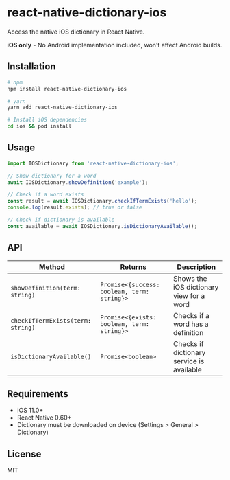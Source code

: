 # react-native-dictionary-ios

Access the native iOS dictionary in React Native.

**iOS only** - No Android implementation included, won't affect Android builds.

## Installation

```bash
# npm
npm install react-native-dictionary-ios

# yarn
yarn add react-native-dictionary-ios

# Install iOS dependencies
cd ios && pod install
```

## Usage

```typescript
import IOSDictionary from 'react-native-dictionary-ios';

// Show dictionary for a word
await IOSDictionary.showDefinition('example');

// Check if a word exists
const result = await IOSDictionary.checkIfTermExists('hello');
console.log(result.exists); // true or false

// Check if dictionary is available
const available = await IOSDictionary.isDictionaryAvailable();
```

## API

| Method | Returns | Description |
|--------|---------|-------------|
| `showDefinition(term: string)` | `Promise<{success: boolean, term: string}>` | Shows the iOS dictionary view for a word |
| `checkIfTermExists(term: string)` | `Promise<{exists: boolean, term: string}>` | Checks if a word has a definition |
| `isDictionaryAvailable()` | `Promise<boolean>` | Checks if dictionary service is available |

## Requirements

- iOS 11.0+
- React Native 0.60+
- Dictionary must be downloaded on device (Settings > General > Dictionary)

## License

MIT
